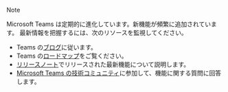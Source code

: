 > [!NOTE]
> Microsoft Teams は定期的に進化しています。新機能が頻繁に追加されています。 最新情報を把握するには、次のリソースを監視してください。
> - Teams の[ブログ](https://aka.ms/teamsblog)に従います。
> - Teams の[ロードマップ](https://aka.ms/O365Roadmap)をご覧ください。
> - [リリースノート](https://support.office.com/article/what-s-new-in-microsoft-teams-d7092a6d-c896-424c-b362-a472d5f105de)でリリースされた最新機能について説明します。
> - [Microsoft Teams の技術コミュニティ](https://aka.ms/TeamsCommunity)に参加して、機能に関する質問に回答します。

